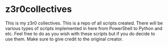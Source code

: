 # z3r0collectives

This is my z3r0 collectives. This is a repo of all scripts created. There will be various types of scripts implemented in here from PowerShell to Python and etc.
Feel free to do as you wish with these scripts but if you do decide to use them. Make sure to give credit to the original creator.
